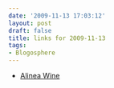 ```yaml
---
date: '2009-11-13 17:03:12'
layout: post
draft: false
title: links for 2009-11-13
tags:
- Blogosphere
---
```


 * [Alinea Wine](http://www.alineawine.com/subscription.aspx)
